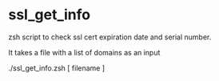 # ssl_get_info
zsh script to check ssl cert expiration date and serial number.

It takes a file with a list of domains as an input

./ssl_get_info.zsh [ filename ]


